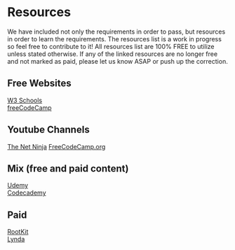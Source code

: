 # Resources

We have included not only the requirements in order to pass, but
resources in order to learn the requirements. The resources list is a work in
progress so feel free to contribute to it! All resources list are 100% FREE to
utilize unless stated otherwise. If any of the linked resources are no longer
free and not marked as paid, please let us know ASAP or push up the correction.

## Free Websites

[W3 Schools](https://www.w3schools.com/)\
[freeCodeCamp](https://www.freecodecamp.org/)

## Youtube Channels

[The Net Ninja](https://www.youtube.com/watch?v=iWOYAxlnaww&list=PL4cUxeGkcC9haFPT7J25Q9GRB_ZkFrQAc&index=1)
[FreeCodeCamp.org](https://www.youtube.com/watch?v=PkZNo7MFNFg)

## Mix (free and paid content)

[Udemy](https://www.udemy.com/courses/development/)\
[Codecademy](https://www.codecademy.com/)

## Paid

[RootKit](https://rootkit.education/)\
[Lynda](https://www.lynda.com/)
